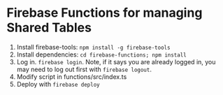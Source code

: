 # Firebase Functions for managing Shared Tables

1. Install firebase-tools: `npm install -g firebase-tools`
2. Install dependencies: `cd firebase-functions; npm install`
3. Log in. `firebase login`. Note, if it says you are already logged in, you may need to log out first with `firebase logout`.
4. Modify script in functions/src/index.ts
5. Deploy with `firebase deploy`